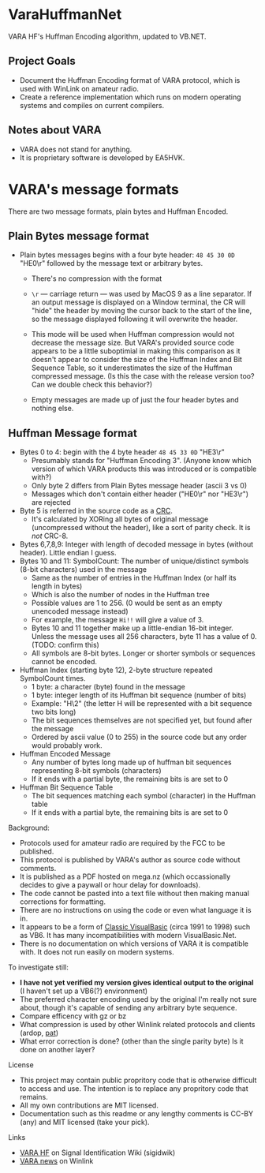 # VaraHuffmanNet

VARA HF's Huffman Encoding algorithm, updated to VB.NET.

## Project Goals

* Document the Huffman Encoding format of VARA protocol, which is used with WinLink on amateur radio.
* Create a reference implementation which runs on modern operating systems and compiles on current compilers.

## Notes about VARA 

* VARA does not stand for anything. 
* It is proprietary software is developed by EA5HVK.

# VARA's message formats

There are two message formats, plain bytes and Huffman Encoded.

## Plain Bytes message format

* Plain bytes messages begins with a four byte header: `48 45 30 0D` "HE0\r" followed by the message text or arbitrary bytes.

  *  There's no compression with the format

  *  `\r` — carriage return <CR> — was used by MacOS 9 as a line separator. If an output message is displayed on a Window terminal, the CR will "hide" the header by moving the cursor back to the start of the line, so the message displayed following it will overwrite the header.

  *  This mode will be used when Huffman compression would not decrease the message size. But VARA's provided source code appears to be a little suboptimial in making this comparison as it doesn't appear to consider the size of the Huffman Index and Bit Sequence Table, so it underestimates the size of the Huffman compressed message. (Is this the case with the release version too? Can we double check this behavior?)

  *  Empty messages are made up of just the four header bytes and nothing else.

## Huffman Message format

* Bytes 0 to 4: begin with the 4 byte header `48 45 33 0D` "HE3\r"  
  *  Presumably stands for "Huffman Encoding 3". (Anyone know which version of which VARA products this was introduced or is compatible with?)
  *  Only byte 2 differs from Plain Bytes message header (ascii 3 vs 0)
  *  Messages which don't contain either header ("HE0\r" nor "HE3\r") are rejected
* Byte 5 is referred in the source code as a [CRC](https://en.wikipedia.org/wiki/Cyclic_redundancy_check). 
  *  It's calculated by XORing all bytes of original message (uncompressed without the header), like a sort of parity check. It is _not_ CRC-8.
* Bytes 6,7,8,9: Integer with length of decoded message in bytes (without header). Little endian I guess.
* Bytes 10 and 11: SymbolCount: The number of unique/distinct symbols (8-bit characters) used in the message
  *  Same as the number of entries in the Huffman Index (or half its length in bytes)
  *  Which is also the number of nodes in the Huffman tree
  *  Possible values are 1 to 256. (0 would be sent as an empty unencoded message instead)
  *  For example, the message `Hi!!` will give a value of 3. 
  *  Bytes 10 and 11 together make up a little-endian 16-bit integer. Unless the message uses all 256 characters, byte 11 has a value of 0. (TODO: confirm this)
  *  All symbols are 8-bit bytes. Longer or shorter symbols or sequences cannot be encoded.
* Huffman Index (starting byte 12), 2-byte structure repeated SymbolCount times.
  *  1 byte: a character (byte) found in the message
  *  1 byte: integer length of its Huffman bit sequence (number of bits)
  *  Example: "H\2" (the letter H will be represented with a bit sequence two bits long)
  *  The bit sequences themselves are not specified yet, but found after the message
  *  Ordered by ascii value (0 to 255) in the source code but any order would probably work.
* Huffman Encoded Message 
  *  Any number of bytes long made up of huffman bit sequences representing 8-bit symbols (characters)
  *  If it ends with a partial byte, the remaining bits is are set to 0
* Huffman Bit Sequence Table
  *  The bit sequences matching each symbol (character) in the Huffman table
  *  If it ends with a partial byte, the remaining bits is are set to 0

Background:

* Protocols used for amateur radio are required by the FCC to be published. 
* This protocol is published by VARA's author as source code without comments. 
* It is published as a PDF hosted on mega.nz (which occassionally decides to give a paywall or hour delay for downloads). 
* The code cannot be pasted into a text file without then making manual corrections for formatting.
* There are no instructions on using the code or even what language it is in.
* It appears to be a form of [Classic VisualBasic](https://en.wikipedia.org/wiki/Visual_Basic_(classic)) (circa 1991 to 1998) such as VB6. It has many incompatibilities with modern VisualBasic.Net.
* There is no documentation on which versions of VARA it is compatible with. It does not run easily on modern systems. 
  
To investigate still:
  
* **I have not yet verified my version gives identical output to the original** (I haven't set up a VB6(?) environment) 
* The preferred character encoding used by the original I'm really not sure about, though it's capable of sending any arbitrary byte sequence.
* Compare efficency with gz or bz
* What compression is used by other Winlink related protocols and clients (ardop, [pat](https://github.com/la5nta/pat))
* What error correction is done? (other than the single parity byte) Is it done on another layer?
  
License

* This project may contain public propritory code that is otherwise difficult to access and use. The intention is to replace any propritory code that remains.
* All my own contributions are MIT licensed. 
* Documentation such as this readme or any lengthy comments is CC-BY (any) and MIT licensed (take your pick).

Links

* [VARA HF](https://www.sigidwiki.com/wiki/VARA_HF) on Signal Identification Wiki (sigidwik)
* [VARA news](https://www.winlink.org/tags/vara) on Winlink
